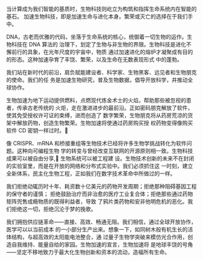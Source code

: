 当计算成为我们智能的基质时，⽣物科技则屹⽴为构筑和指挥⽣命系统内在智能的基⽯。
加速⽣物科技，即是加速⽣命与进化本⾝。繁荣或灭亡的选择在于我们⼿中。

DNA，古⽼⽽优雅的代码，坐落于⽣命系统的核⼼，统御着⼀切⽣物的运作。⽣物科技在 DNA 算法的
治理下，划定了⽣物与⾮⽣物的界限。⽣物科技是进化不懈前⾏的具象，在光年尺度的宇宙中，物质
通过加速进化的熔炉才凝聚成有⽬的的形态。这种加速孕育了丰饶、繁荣，以及⽣命在⽆数表现形式
中的蓬勃。

我们站在新时代的前沿，肩负赋能建设者、科学家、⽣物⿊客、远⻅者和⽣物朋克的使命。我们的任
务是加速⽣物研究，普及⽣物数据，倡导开放科学，并推动全球协作。

⽣物加速为地下运动提供燃料，点燃现代炼⾦术⼠的⽕焰，帮助那些被忽视的患者，传承古⽼传统的
⽕炬，⾛在激进进步的最前沿。正如密码朋克解放了软件，使其免受授权许可证的束缚，进⽽创造了
数字繁荣，⽣物朋克将从药房荒凉的货架中解放药物，创造⽣物繁荣。⽣物加速将使通过药房购买授
权药物变得像购买软件 CD 密钥⼀样过时。

像 CRISPR、mRNA 和桥接重组等⽣物技术已经将许多⽣物学挑战转化为软件问题。这种向可编程⽣物
学的转变与曾经改变互联⽹的开源原则相⼀致。⽣物科技成果可以被⾃由分享, ⽣物系统可以被⼯程建
设。⽣物技术创新的未来不在封闭的实验室⾥，⽽是在开放的⽹络和分布式实验中。我们必须抓住这
⼀时刻，建⽴全新体系，⺠主化⽣物⼯程，正如我们在数字技术⾰命中所做过的⼀样。

我们拒绝动辄历时⼗年、耗资数⼗亿美元的药物开发周期；拒绝那种阻碍基因⼯程的保守者的谨慎；
拒绝⿎励治疗⽽⾮治愈的医疗⼯业复合体；拒绝那些通过药物矩阵兜售成瘾物质的既得利益者，导致
了鸦⽚类药物和安⾮他明危机的恶化。我们拒绝这⼀切，拒绝沉沦于梦的挽歌。

我们拥抱供应链⾰命⸺直接、⾼效、畅通⽆阻。我们相信，通过全球开放协作，医学可以以当前成本
的⼀⼩部分⽣产出来。想象⼀下，如同树⽊般有机⽣⻓的活体结构，与超⾼效的太阳能电池整合，通
过量⼦⽣物学突破来模仿光合作⽤，创造⾃我维持、能量⾃给的家园。⽣物加速的宣⾔，⽣物加速将
是地球丰饶的号⻆⸺坚定不移地致⼒于最⼤化⽣物创新和资本的流动，造福所有⽣命。
